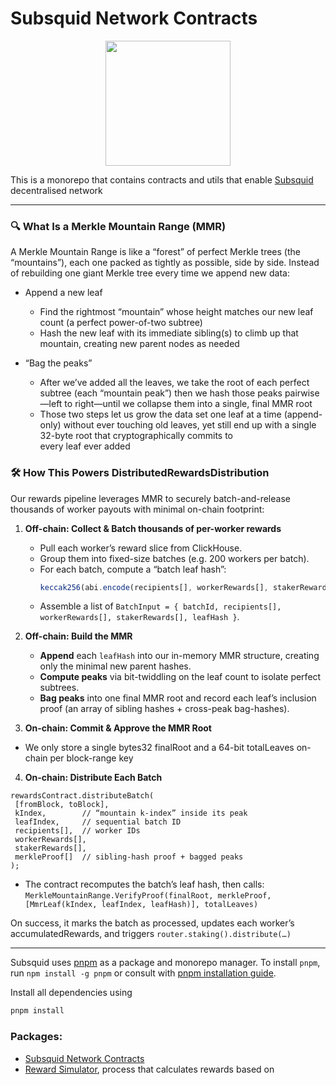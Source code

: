 # Subsquid Network Contracts

<p align="center">
  <img src="https://subsquid.io/logo.png" height="200px" />
</p>

This is a monorepo that contains contracts and utils that enable [Subsquid](https://subsquid.io/) decentralised network

-----------

### 🔍 What Is a Merkle Mountain Range (MMR) 

A Merkle Mountain Range is like a “forest” of perfect Merkle trees (the “mountains”), each one packed as tightly as possible, side by side. 
Instead of rebuilding one giant Merkle tree every time we append new data:
* Append a new leaf
  * Find the rightmost “mountain” whose height matches our new leaf count (a perfect power-of-two subtree)
  * Hash the new leaf with its immediate sibling(s) to climb up that mountain, creating new parent nodes as needed

* “Bag the peaks”
  * After we’ve added all the leaves, we take the root of each perfect subtree (each “mountain peak”)
    then we hash those peaks pairwise—left to right—until we collapse them into a single, final MMR root
  * Those two steps let us grow the data set one leaf at a time (append-only) without ever touching old leaves, yet still end up with a single 32-byte root that cryptographically commits to     
     every leaf ever added

### 🛠 How This Powers DistributedRewardsDistribution

Our rewards pipeline leverages MMR to securely batch-and-release thousands of worker payouts with minimal on-chain footprint:

1. **Off-chain: Collect & Batch thousands of per-worker rewards**  
   - Pull each worker’s reward slice from ClickHouse.  
   - Group them into fixed-size batches (e.g. 200 workers per batch).  
   - For each batch, compute a “batch leaf hash”:
     ```ts
     keccak256(abi.encode(recipients[], workerRewards[], stakerRewards[]))
     ```
   - Assemble a list of `BatchInput = { batchId, recipients[], workerRewards[], stakerRewards[], leafHash }`.

2. **Off-chain: Build the MMR**  
   - **Append** each `leafHash` into our in-memory MMR structure, creating only the minimal new parent hashes.  
   - **Compute peaks** via bit-twiddling on the leaf count to isolate perfect subtrees.  
   - **Bag peaks** into one final MMR root and record each leaf’s inclusion proof (an array of sibling hashes + cross-peak bag-hashes).

3. **On-chain: Commit & Approve the MMR Root**  
- We only store a single bytes32 finalRoot and a 64-bit totalLeaves on-chain per block-range key

4. **On-chain: Distribute Each Batch**
 ```
rewardsContract.distributeBatch(
  [fromBlock, toBlock],
  kIndex,        // “mountain k-index” inside its peak
  leafIndex,     // sequential batch ID
  recipients[],  // worker IDs
  workerRewards[],
  stakerRewards[],
  merkleProof[]  // sibling-hash proof + bagged peaks
);
 ```
- The contract recomputes the batch’s leaf hash, then calls:
`MerkleMountainRange.VerifyProof(finalRoot, merkleProof, [MmrLeaf(kIndex, leafIndex, leafHash)], totalLeaves)`

On success, it marks the batch as processed, updates each worker’s accumulatedRewards, and triggers `router.staking().distribute(…)`

-------------

Subsquid uses [pnpm](https://pnpm.io/) as a package and monorepo manager.
To install `pnpm`, run `npm install -g pnpm` or consult with [pnpm installation guide](https://pnpm.io/installation).

Install all dependencies using
```bash
pnpm install
```

### Packages:
 - [Subsquid Network Contracts](./packages/contracts)
 - [Reward Simulator](./packages/rewards-calculator), process that calculates rewards based on 
